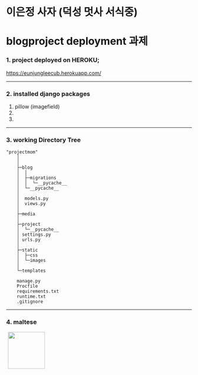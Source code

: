 # 이은정 사자 (덕성 멋사 서식중)  
# blogproject deployment 과제  


### 1. project deployed on HEROKU;
<https://eunjungleecub.herokuapp.com/>

---

### 2. installed django packages ###  

1. pillow (imagefield)  
2. 
3. 

--- 

### 3. working Directory Tree

    "projectmom"
        │ 
        │  
        ├─blog  
        │  │  
        │  ├─migrations  
        │  │  └─__pycache__  
        │  └─__pycache__ 
        │  
        │  models.py  
        │  views.py  
        │  
        ├─media  
        │  
        ├─project  
        │  └─__pycache__  
        │ settings.py  
        │ urls.py  
        │  
        ├─static  
        │  ├─css  
        │  └─images  
        │  
        └─templates   
        
        manage.py
        Procfile
        requirements.txt
        runtime.txt
        .gitignore

--- 

### 4. maltese

<img src="https://upload.wikimedia.org/wikipedia/commons/8/86/Maltese_puppy.jpeg" width="100px" height="100px" style="margin-left: 5px;">

